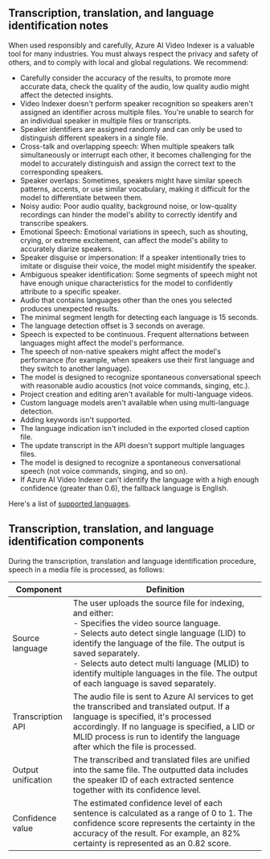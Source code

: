 ## Transcription, translation, and language identification notes

When used responsibly and carefully, Azure AI Video Indexer is a valuable tool for many industries. You must always respect the privacy and safety of others, and to comply with local and global regulations. We recommend:   

- Carefully consider the accuracy of the results, to promote more accurate data, check the quality of the audio, low quality audio might affect the detected insights.  
- Video Indexer doesn't perform speaker recognition so speakers aren't assigned an identifier across multiple files. You're unable to search for an individual speaker in multiple files or transcripts. 
- Speaker identifiers are assigned randomly and can only be used to distinguish different speakers in a single file. 
- Cross-talk and overlapping speech: When multiple speakers talk simultaneously or interrupt each other, it becomes challenging for the model to accurately distinguish and assign the correct text to the corresponding speakers.
- Speaker overlaps: Sometimes, speakers might have similar speech patterns, accents, or use similar vocabulary, making it difficult for the model to differentiate between them.
- Noisy audio: Poor audio quality, background noise, or low-quality recordings can hinder the model's ability to correctly identify and transcribe speakers.
- Emotional Speech: Emotional variations in speech, such as shouting, crying, or extreme excitement, can affect the model's ability to accurately diarize speakers.
- Speaker disguise or impersonation: If a speaker intentionally tries to imitate or disguise their voice, the model might misidentify the speaker.
- Ambiguous speaker identification: Some segments of speech might not have enough unique characteristics for the model to confidently attribute to a specific speaker.
- Audio that contains languages other than the ones you selected produces unexpected results.
- The minimal segment length for detecting each language is 15 seconds.
- The language detection offset is 3 seconds on average.
- Speech is expected to be continuous. Frequent alternations between languages might affect the model's performance.
- The speech of non-native speakers might affect the model's performance (for example, when speakers use their first language and they switch to another language).
- The model is designed to recognize spontaneous conversational speech with reasonable audio acoustics (not voice commands, singing, etc.).
- Project creation and editing aren't available for multi-language videos.
- Custom language models aren't available when using multi-language detection.
- Adding keywords isn't supported.
- The language indication isn't included in the exported closed caption file.
- The update transcript in the API doesn't support multiple languages files.
- The model is designed to recognize a spontaneous conversational speech (not voice commands, singing, and so on).
- If Azure AI Video Indexer can't identify the language with a high enough confidence (greater than 0.6), the fallback language is English.

Here's a list of [supported languages](/azure/azure-video-indexer/language-support).

## Transcription, translation, and language identification components  

During the transcription, translation and language identification procedure, speech in a media file is processed, as follows: 

|Component|Definition|
|---|---|
|Source language |	The user uploads the source file for indexing, and either:<br/>- Specifies the video source language.<br/>- Selects auto detect single language (LID) to identify the language of the file. The output is saved separately.<br/>- Selects auto detect multi language (MLID) to identify multiple languages in the file. The output of each language is saved separately.|
|Transcription API|	The audio file is sent to Azure AI services to get the transcribed and translated output. If a language is specified, it's processed accordingly. If no language is specified, a LID or MLID process is run to identify the language after which the file is processed. |
|Output unification	|The transcribed and translated files are unified into the same file. The outputted data includes the speaker ID of each extracted sentence together with its confidence level.|
|Confidence value	|The estimated confidence level of each sentence is calculated as a range of 0 to 1. The confidence score represents the certainty in the accuracy of the result. For example, an 82% certainty is represented as an 0.82 score.| 
